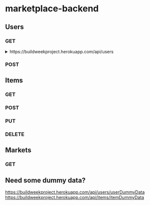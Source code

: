 # marketplace-backend

## Users

### GET

<details>
    <summary>https://buildweekproject.herokuapp.com/api/users</summary>
    Body:
  | Parameter | Type | Note|
  | :-- | :-- | :-- |
  | username | string | (required) |
  | password | string | (required) |
  | user_picture | string | (optional) |
</details>

### POST

## Items

### GET

### POST

### PUT

### DELETE

## Markets

### GET

## Need some dummy data?

https://buildweekproject.herokuapp.com/api/users/userDummyData
https://buildweekproject.herokuapp.com/api/items/itemDummyData